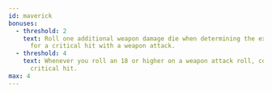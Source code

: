 ```yaml
---
id: maverick
bonuses:
  - threshold: 2
    text: Roll one additional weapon damage die when determining the extra damage
      for a critical hit with a weapon attack.
  - threshold: 4
    text: Whenever you roll an 18 or higher on a weapon attack roll, consider it a
      critical hit.
max: 4
---
```

